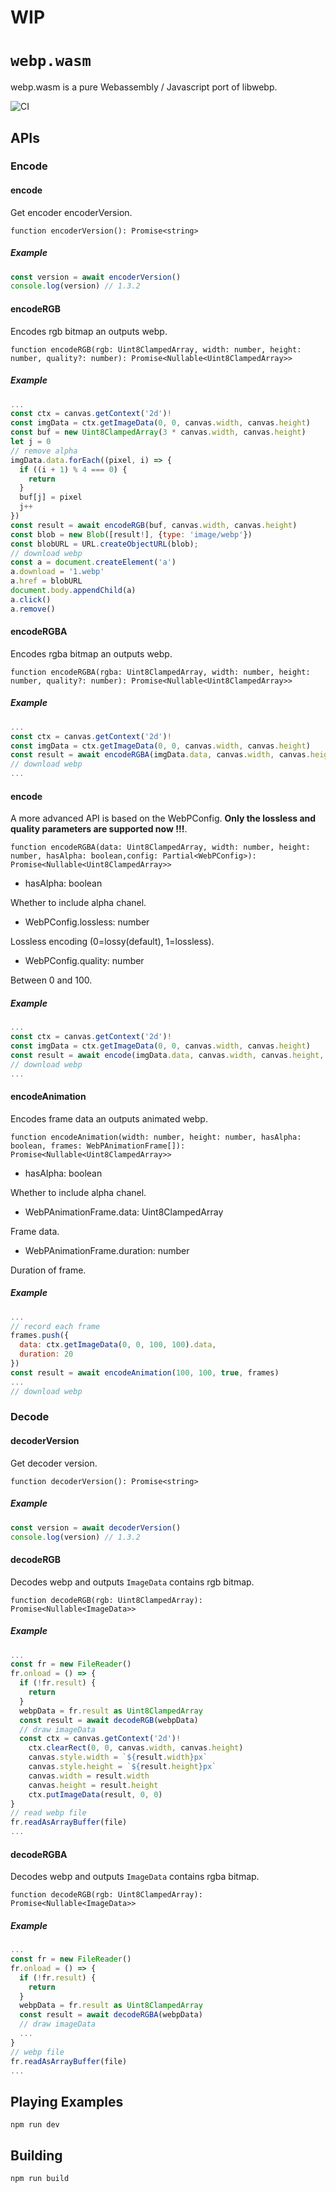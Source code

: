 # WIP

# `webp.wasm`

webp.wasm is a pure Webassembly / Javascript port of libwebp.

![CI](https://github.com/nieyuyao/webp-wasm/workflows/CI/badge.svg)

## APIs

### Encode

#### encode

Get encoder encoderVersion.

`function encoderVersion(): Promise<string>`

##### Example

```javascript
const version = await encoderVersion()
console.log(version) // 1.3.2
```

#### encodeRGB

Encodes rgb bitmap an outputs webp.

`function encodeRGB(rgb: Uint8ClampedArray, width: number, height: number, quality?: number): Promise<Nullable<Uint8ClampedArray>>`

##### Example

```javascript
...
const ctx = canvas.getContext('2d')!
const imgData = ctx.getImageData(0, 0, canvas.width, canvas.height)
const buf = new Uint8ClampedArray(3 * canvas.width, canvas.height) 
let j = 0
// remove alpha
imgData.data.forEach((pixel, i) => {
  if ((i + 1) % 4 === 0) {
    return
  }
  buf[j] = pixel
  j++
})
const result = await encodeRGB(buf, canvas.width, canvas.height)
const blob = new Blob([result!], {type: 'image/webp'})
const blobURL = URL.createObjectURL(blob);
// download webp
const a = document.createElement('a')
a.download = '1.webp'
a.href = blobURL
document.body.appendChild(a)
a.click()
a.remove()
```

#### encodeRGBA

Encodes rgba bitmap an outputs webp.

`function encodeRGBA(rgba: Uint8ClampedArray, width: number, height: number, quality?: number): Promise<Nullable<Uint8ClampedArray>>`

##### Example

```javascript
...
const ctx = canvas.getContext('2d')!
const imgData = ctx.getImageData(0, 0, canvas.width, canvas.height)
const result = await encodeRGBA(imgData.data, canvas.width, canvas.height)
// download webp
...
```

#### encode

A more advanced API is based on the WebPConfig. <b>Only the lossless and quality parameters are supported now !!!</b>.

`function encodeRGBA(data: Uint8ClampedArray, width: number, height: number, hasAlpha: boolean,config: Partial<WebPConfig>): Promise<Nullable<Uint8ClampedArray>>`

- hasAlpha: boolean

Whether to include alpha chanel.

- WebPConfig.lossless: number

Lossless encoding (0=lossy(default), 1=lossless).

- WebPConfig.quality: number

Between 0 and 100.

##### Example

```javascript
...
const ctx = canvas.getContext('2d')!
const imgData = ctx.getImageData(0, 0, canvas.width, canvas.height)
const result = await encode(imgData.data, canvas.width, canvas.height, true, { lossless: 0 })
// download webp
...
```

#### encodeAnimation

Encodes frame data an outputs animated webp.

`function encodeAnimation(width: number, height: number, hasAlpha: boolean, frames: WebPAnimationFrame[]): Promise<Nullable<Uint8ClampedArray>>`

- hasAlpha: boolean

Whether to include alpha chanel.

- WebPAnimationFrame.data: Uint8ClampedArray

Frame data.

- WebPAnimationFrame.duration: number

Duration of frame.

##### Example

```javascript
...
// record each frame
frames.push({
  data: ctx.getImageData(0, 0, 100, 100).data,
  duration: 20
})
const result = await encodeAnimation(100, 100, true, frames)
...
// download webp
```

### Decode

#### decoderVersion

Get decoder version.

`function decoderVersion(): Promise<string>`

##### Example

```javascript
const version = await decoderVersion()
console.log(version) // 1.3.2
```

#### decodeRGB

Decodes webp and outputs `ImageData` contains rgb bitmap.

`function decodeRGB(rgb: Uint8ClampedArray): Promise<Nullable<ImageData>>`

##### Example

```javascript
...
const fr = new FileReader()
fr.onload = () => {
  if (!fr.result) {
    return
  }
  webpData = fr.result as Uint8ClampedArray
  const result = await decodeRGB(webpData)
  // draw imageData
  const ctx = canvas.getContext('2d')!
	ctx.clearRect(0, 0, canvas.width, canvas.height)
	canvas.style.width = `${result.width}px`
	canvas.style.height = `${result.height}px`
	canvas.width = result.width
	canvas.height = result.height
	ctx.putImageData(result, 0, 0)
}
// read webp file
fr.readAsArrayBuffer(file)
...
```

#### decodeRGBA

Decodes webp and outputs `ImageData` contains rgba bitmap.

`function decodeRGB(rgb: Uint8ClampedArray): Promise<Nullable<ImageData>>`

##### Example

```javascript
...
const fr = new FileReader()
fr.onload = () => {
  if (!fr.result) {
    return
  }
  webpData = fr.result as Uint8ClampedArray
  const result = await decodeRGBA(webpData)
  // draw imageData
  ...
}
// webp file
fr.readAsArrayBuffer(file)
...
```

## Playing Examples

```shell
npm run dev
```

## Building

```shell
npm run build
```